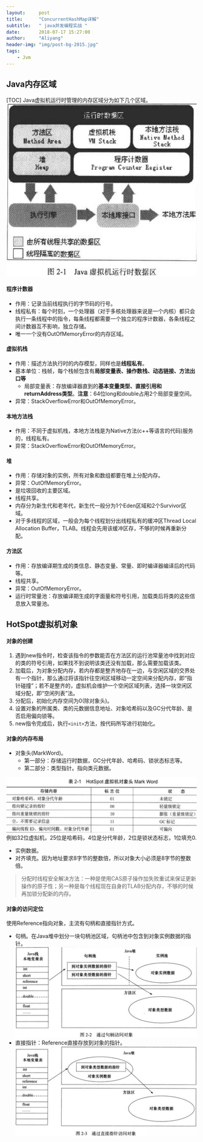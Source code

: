 ```yaml
---
layout:     post
title:      "ConcurrentHashMap详解"
subtitle:   " java并发编程实战 "
date:       2018-07-17 15:27:00
author:     "Aliyang"
header-img: "img/post-bg-2015.jpg"
tags:
    - Jvm
---
```

## Java内存区域
[TOC]
Java虚拟机运行时管理的内存区域分为如下几个区域。
![javaMemory](https://github.com/CoderAssassin/markdownImg/blob/master/JavaVM/JavaMemory.png?raw=true)

#### 程序计数器
* 作用：记录当前线程执行的字节码的行号。
* 线程私有：每个时刻，一个处理器（对于多核处理器来说是一个内核）都只会执行一条线程中的指令，每条线程都需要一个独立的程序计数器，各条线程之间计数器互不影响，独立存储。
* 唯一一个没有OutOfMemoryError的内存区域。

#### 虚拟机栈
* 作用：描述方法执行时的内存模型，同样也是**线程私有**。
* 基本单位：栈帧，每个栈帧包含有**局部变量表、操作数栈、动态链接、方法出口等**
	* 局部变量表：存放编译器直到的**基本变量类型、直接引用和returnAddress类型**。**注意**：64位long和double占用2个局部变量空间。
* 异常：StackOverflowError和OutOfMemoryError。

#### 本地方法栈
* 作用：不同于虚拟机栈，本地方法栈是为Native方法(c++等语言的代码)服务的，线程私有。
* 异常：StackOverflowError和OutOfMemoryError。

#### 堆
* 作用：存储对象的实例，所有对象和数组都要在堆上分配内存。
* 异常：OutOfMemoryError。
* 是垃圾回收的主要区域。
* 线程共享。
* 内存分为新生代和老年代，新生代一般分为1个Eden区域和2个Survivor区域。
* 对于多线程的区域，一般会为每个线程划分出线程私有的缓冲区Thread Local Allocation Buffer，TLAB。线程会先用该缓冲区存，不够的时候再重新分配。

#### 方法区
* 作用：存放编译期生成的类信息、静态变量、常量、即时编译器编译后的代码等。
* 线程共享。
* 异常：OutOfMemoryError。
* 运行时常量池：存放编译期生成的字面量和符号引用，加载类后将类的这些信息放入常量池。

## HotSpot虚拟机对象
#### 对象的创建
1. 遇到new指令时，检查该指令的参数能否在方法区的运行池常量池中找到对应的类的符号引用，如果找不到说明该类还没有加载，那么需要加载该类。
2. 加载后，为对象分配内存，若内存都是整齐地存在一边，与空闲区域的交界处有一个指针，那么通过将该指针往空闲区域移动一定空间来分配内存，即“指针碰撞”；若不是整齐的，虚拟机会维护一个空闲区域列表，选择一块空闲区域分配，即“空闲列表”法。
3. 分配后，初始化内存空间为0(除对象头)。
4. 设置对象的所属类、类的元数据信息地址、对象哈希码以及GC分代年龄、是否启用偏向锁等。
5. 	new指令完成后，执行`<init>`方法，按代码所写进行初始化。

#### 对象的内存布局
* 对象头(MarkWord)。
	* 第一部分：存储运行时数据，GC分代年龄、哈希码、锁状态标志等。
	* 第二部分：类型指针。指向类元数据。

![neicunbuju](https://github.com/CoderAssassin/markdownImg/blob/master/JavaVM/MarkWord.png?raw=true)
例如32位虚拟机，25位是哈希码，4位是分代年龄，2位是锁状态标志，1位填充0.

* 实例数据。
* 对齐填充。因为地址要求8字节的整数倍，所以对象大小必须是8字节的整数倍。

> 分配时线程安全解决方法：一种是使用CAS原子操作加失败重试来保证更新操作的原子性；另一种是每个线程现在自身的TLAB分配内存，不够的时候再加锁分配新的内存。

#### 对象的访问定位
使用Reference指向对象，主流有句柄和直接指针方式。

* 句柄。在Java堆中划分一块句柄池区域，句柄池中包含到对象实例数据的指针。
![jubing](https://github.com/CoderAssassin/markdownImg/blob/master/JavaVM/jubing.png?raw=true)
* 直接指针：Reference直接存放到对象的指针。
![zhijiezhizhen](https://github.com/CoderAssassin/markdownImg/blob/master/JavaVM/zhijieyinyong.png?raw=true)

